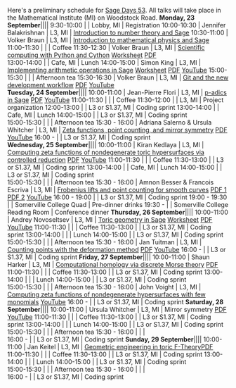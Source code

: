
Here's a preliminary schedule for <a href="/days53">Sage Days 53</a>. All talks will take place in the Mathematical Institute (MI) on Woodstock Road. 
**Monday, 23 September**||||
  9:30-10:00  |   | Lobby, MI  |  Registration
 10:00-10:30  |  Jennifer Balakrishnan   |  L3, MI   |  <a href="/days53/abstracts/#Balakrishnan">Introduction to number theory and Sage</a> 
 10:30-11:00  |  Volker Braun   |    L3, MI      |  <a href="/days53/abstracts/#Braun1">Introduction to mathematical physics and Sage</a>  
 11:00-11:30  |    |            |  Coffee
 11:30-12:30  |  Volker Braun  |   L3, MI        |  <a href="/days53/abstracts/#TBD">Scientific computing with Python and Cython</a> <a href="days53/schedule/Volker Braun - Python and Cython.sws">Worksheet</a> <a href="days53/schedule/Volker Braun - Python and Cython.pdf">PDF</a>  
 13:00-14:00  |         |  Cafe, MI      |  Lunch 
 14:00-15:00  |  Simon King    |   L3, MI        |  <a href="/days53/abstracts/#King">Implementing arithmetic operations in Sage</a> <a href="days53/schedule/Tutorial-Coercions_and_actions.sws">Worksheet</a> <a href="days53/schedule/Simon King - Coercions and Actions.pdf">PDF</a> <a class="http" href="http://youtu.be/bIOadNuPFcE">YouTube</a> 
 15:00-15:30  |    |   |  Afternoon tea 
 15:30-16:30  |  Volker Braun  |  L3, MI  | <a href="/days53/abstracts/#Braun2">Git and the new development workflow</a> <a href="days53/schedule/Volker Braun - Git and Sage Development.pdf">PDF</a> <a class="http" href="http://youtu.be/0tejiKN5ctY">YouTube</a>  
**Tuesday, 24 September**||||
 10:00-11:00  |  Jean-Pierre Flori  |      L3, MI      |  <a href="/days53/abstracts/#Flori">p-adics in Sage</a> <a href="days53/schedule/padic-sage.pdf">PDF</a> <a class="http" href="http://youtu.be/IpmMJA3OHGg">YouTube</a> 
 11:00-11:30  |                     |            |  Coffee
 11:30-12:00  |                     |   L3, MI         |  Project organization 
 12:00-13:00  |                     |  L3 or S1.37, MI       |  Coding sprint 
 13:00-14:00  |                     |   Cafe, MI      |  Lunch 
 14:00-15:00  |                     |  L3 or S1.37, MI     |  Coding sprint  
 15:00-15:30  |                     |   |  Afternoon tea 
 15:30 - 16:00  |  Adriana Salerno & Ursula Whitcher  |  L3, MI  |  <a href="/days53/abstracts/#SalernoWhitcher">Zeta functions, point counting, and mirror symmetry</a> <a href="days53/schedule/SalernoWhitcher.pdf">PDF</a> <a class="http" href="http://youtu.be/Zpqea-BCqyk">YouTube</a> 
 16:00 -   |   |  L3 or S1.37, MI   |  Coding sprint  
**Wednesday, 25 September**||||
 10:00-11:00  |  Kiran Kedlaya  |   L3, MI         |  <a href="/days53/abstracts/#Kedlaya">Computing zeta functions of nondegenerate toric hypersurfaces via controlled reduction</a> <a href="days53/schedule/days53-kedlaya.pdf">PDF</a> <a class="http" href="http://youtu.be/-gplxZznYFo">YouTube</a> 
 11:00-11:30  |                     |            |  Coffee
 11:30-13:00  |                     |  L3 or S1.37, MI        |  Coding sprint 
 13:00-14:00  |                     |  Cafe, MI       |  Lunch 
 14:00-15:00  |                     |  L3 or S1.37, MI        |  Coding sprint  
 15:00-15:30  |                     |   |  Afternoon tea 
 15:30 - 16:00  |  Amnon Besser & Francois Escriva  |  L3, MI  |  <a href="/days53/abstracts/#BesserEscriva">Frobenius lifts and point counting for smooth curves</a> <a href="days53/schedule/Amnon Besser and Francois Escriva - Frobenius Lifts and Point Counting for Smooth Curves.pdf">PDF 1</a> <a href="days53/schedule/Amnon Besser and Francois Escriva - Frobenius Lifts and Point Counting for Smooth Curves 2.pdf">PDF 2</a> <a class="http" href="http://youtu.be/eLzCUHQHpKI">YouTube</a> 
 16:00 - 19:00  |   | L3 or S1.37, MI  |  Coding sprint 
 19:00 - 19:30   |    | Somerville College Quad |  Pre-dinner drinks 
 19:30 -  |   |  Somerville College Reading Room  |  Conference dinner 
**Thursday, 26 September**||||
 10:00-11:00  |  Andrey Novoseltsev  |  L3, MI           |  <a href="/days53/abstracts/#Novoseltsev">Toric geometry in Sage</a> <a href="days53/schedule/TGiS.sws">Worksheet</a> <a href="days53/schedule/TGiS.pdf">PDF</a> <a class="http" href="http://youtu.be/WhGGF-uPqPs">YouTube</a> 
 11:00-11:30  |                     |            |  Coffee
 11:30-13:00  |                     |  L3 or S1.37, MI         |  Coding sprint 
 13:00-14:00  |                     |         |  Lunch 
 14:00-15:00  |                     |  L3 or S1.37, MI          |  Coding sprint  
 15:00-15:30  |                     |   |  Afternoon tea 
 15:30 - 16:00  |  Jan Tuitman  |  L3, MI  |  <a href="/days53/abstracts/#Tuitman">Counting points with the deformation method</a> <a href="days53/schedule/tuitman.pdf">PDF</a> <a class="http" href="http://youtu.be/6BNzUcJQNLI">YouTube</a> 
 16:00 -   |   | L3 or S1.37, MI  |  Coding sprint 
**Friday, 27 September**||||
 10:00-11:00  |  Shaun Harker  |    L3, MI          |  <a href="/days53/abstracts/#Harker">Computational homology via discrete Morse theory</a> <a href="days53/schedule/Shaun Harker - Computational homology via discrete Morse theory.pdf">PDF</a> 
 11:00-11:30  |                     |            |  Coffee
 11:30-13:00  |                     |  L3 or S1.37, MI          |  Coding sprint 
 13:00-14:00  |                     |         |  Lunch 
 14:00-15:00  |                     | L3 or S1.37, MI          |  Coding sprint  
 15:00-15:30  |                     |   |  Afternoon tea 
 15:30 - 16:00  |  John Voight  |   L3, MI   |  <a href="/days53/abstracts/#Voight">Computing zeta functions of nondegenerate hypersurfaces with few monomials</a> <a class="http" href="http://youtu.be/IXiE7MmV518">YouTube</a> 
 16:00 -   |   | L3 or S1.37, MI  |  Coding sprint 
**Saturday, 28 September**||||
 10:00-11:00  |  Ursula Whitcher  |  L3, MI            |  Mirror symmetry <a href="days53/schedule/Ursula Whichter - Mirror Symmetry.pdf">PDF</a> <a class="http" href="http://youtu.be/iZQDoA0jzfQ">YouTube</a> 
 11:00-11:30  |                     |            |  Coffee
 11:30-13:00  |                     | L3 or S1.37, MI           |  Coding sprint 
 13:00-14:00  |                     |         |  Lunch 
 14:00-15:00  |                     |  L3 or S1.37, MI         |  Coding sprint  
 15:00-15:30  |                     |   |  Afternoon tea 
 15:30 - 16:00  |    |   |  
 16:00 -   |   | L3 or S1.37, MI  |  Coding sprint 
**Sunday, 29 September**||||
 10:00-11:00  |  Jan Keitel  |   L3, MI           |  <a href="/days53/abstracts/#Keitel">Geometric engineering in toric F-Theory</a><a href="days53/schedule/Jan Keitel - Geometric Engineering in F-Theory.pdf">PDF</a> 
 11:00-11:30  |                     |            |  Coffee
 11:30-13:00  |                     | L3 or S1.37, MI           |  Coding sprint 
 13:00-14:00  |                     |         |  Lunch 
 14:00-15:00  |                     | L3 or S1.37, MI          |  Coding sprint  
 15:00-15:30  |                     |   |  Afternoon tea 
 15:30 - 16:00  |    |   |  
 16:00 -   |   | L3 or S1.37, MI  |  Coding sprint 
